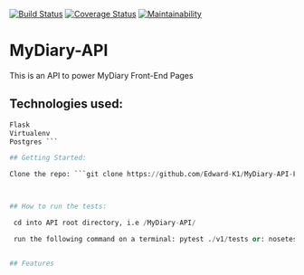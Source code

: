 [![Build Status](https://travis-ci.org/Edward-K1/MyDiary-API.svg?branch=develop)](https://travis-ci.org/Edward-K1/MyDiary-API)
[![Coverage Status](https://coveralls.io/repos/github/Edward-K1/MyDiary-API/badge.svg?branch=feature)](https://coveralls.io/github/Edward-K1/MyDiary-API?branch=feature)
[![Maintainability](https://api.codeclimate.com/v1/badges/5a4da4bfaef192469018/maintainability)](https://codeclimate.com/github/Edward-K1/MyDiary-API/maintainability)

# MyDiary-API
This is an API to power MyDiary Front-End Pages

## Technologies used:
```Python 3
Flask
Virtualenv
Postgres ```

## Getting Started:

Clone the repo: ```git clone https://github.com/Edward-K1/MyDiary-API-Final.git```



## How to run the tests:

 cd into API root directory, i.e /MyDiary-API/

 run the following command on a terminal: pytest ./v1/tests or: nosetests -v ./v1/tests


## Features
